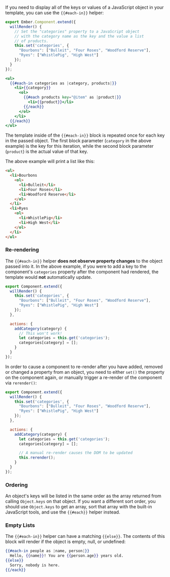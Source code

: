 If you need to display all of the keys or values of a
JavaScript object in your template, you can use the `{{#each-in}}`
helper:

```/app/components/store-categories.js
export Ember.Component.extend({
  willRender() {
    // Set the "categories" property to a JavaScript object
    // with the category name as the key and the value a list
    // of products.
    this.set('categories', {
      "Bourbons": ["Bulleit", "Four Roses", "Woodford Reserve"],
      "Ryes": ["WhistlePig", "High West"]
    });
  }
});
```

```/app/templates/components/store-categories.hbs
<ul>
  {{#each-in categories as |category, products|}}
    <li>{{category}}
      <ol>
        {{#each products key="@item" as |product|}}
          <li>{{product}}</li>
        {{/each}}
      </ol>
    </li>
  {{/each}}
</ul>
```

The template inside of the `{{#each-in}}` block is repeated once for
each key in the passed object. The first block parameter (`category` in
the above example) is the key for this iteration, while the second block
parameter (`product`) is the actual value of that key.

The above example will print a list like this:

```html
<ul>
  <li>Bourbons
    <ol>
      <li>Bulleit</li>
      <li>Four Roses</li>
      <li>Woodford Reserve</li>
    </ol>
  </li>
  <li>Ryes
    <ol>
      <li>WhistlePig</li>
      <li>High West</li>
    </ol>
  </li>
</ul>
```

### Re-rendering

The `{{#each-in}}` helper **does not observe property
changes** to the object passed into it. In the above example, if you were
to add a key to the component's `categories` property after the
component had rendered, the template would **not** automatically update.

```/app/components/store-categories.js
export Component.extend({
  willRender() {
    this.set('categories', {
      "Bourbons": ["Bulleit", "Four Roses", "Woodford Reserve"],
      "Ryes": ["WhistlePig", "High West"]
    });
  },

  actions: {
    addCategory(category) {
      // This won't work!
      let categories = this.get('categories');
      categories[category] = [];
    }
  }
});
```

In order to cause a component to re-render after you have added,
removed or changed a property from an object, you need to either `set()` the
property on the component again, or manually trigger a re-render of the
component via `rerender()`:

```/app/components/store-categories.js
export Component.extend({
  willRender() {
    this.set('categories', {
      "Bourbons": ["Bulleit", "Four Roses", "Woodford Reserve"],
      "Ryes": ["WhistlePig", "High West"]
    });
  },

  actions: {
    addCategory(category) {
      let categories = this.get('categories');
      categories[category] = [];

      // A manual re-render causes the DOM to be updated
      this.rerender();
    }
  }
});
```

### Ordering

An object's keys will be listed in the same order as the array returned
from calling `Object.keys` on that object. If you want a different sort
order, you should use `Object.keys` to get an array, sort that array
with the built-in JavaScript tools, and use the `{{#each}}` helper
instead.

### Empty Lists
The `{{#each-in}}` helper can have a matching `{{else}}`.
The contents of this block will render if the object is empty, null, or
undefined:

```handlebars
{{#each-in people as |name, person|}}
  Hello, {{name}}! You are {{person.age}} years old.
{{else}}
  Sorry, nobody is here.
{{/each}}
```
